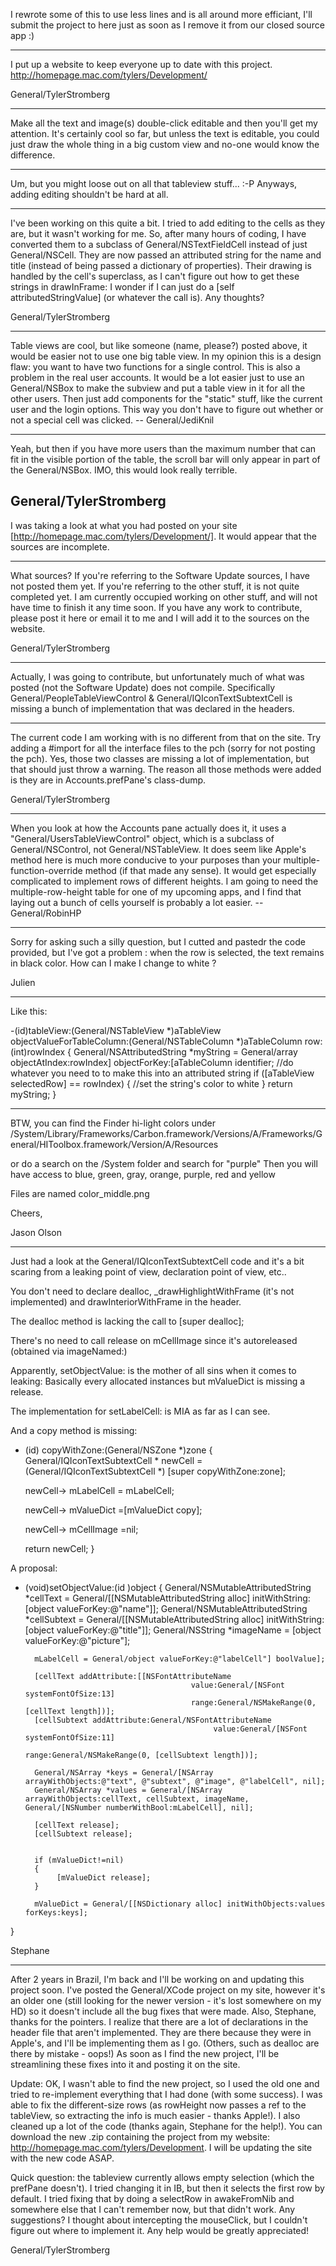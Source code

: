 

I rewrote some of this to use less lines and is all around more efficiant, I'll submit the project to here just as soon as I remove it from our closed source app :)

----

I put up a website to keep everyone up to date with this project. http://homepage.mac.com/tylers/Development/

General/TylerStromberg

----

Make all the text and image(s) double-click editable and then you'll get my attention. It's certainly cool so far, but unless the text is editable, you could just draw the whole thing in a big custom view and no-one would know the difference.

----

Um, but you might loose out on all that tableview stuff... :-P Anyways, adding editing shouldn't be hard at all.

----

I've been working on this quite a bit. I tried to add editing to the cells as they are, but it wasn't working for me. So, after many hours of coding, I have converted them to a subclass of General/NSTextFieldCell instead of just General/NSCell. They are now passed an attributed string for the name and title (instead of being passed a dictionary of properties). Their drawing is handled by the cell's superclass, as I can't figure out how to get these strings in drawInFrame: I wonder if I can just do a [self attributedStringValue] (or whatever the call is). Any thoughts?

General/TylerStromberg

----

Table views are cool, but like someone (name, please?) posted above, it would be easier not to use one big table view. In my opinion this is a design flaw: you want to have two functions for a single control. This is also a problem in the real user accounts. It would be a lot easier just to use an General/NSBox to make the subview and put a table view in it for all the other users. Then just add components for the "static" stuff, like the current user and the login options. This way you don't have to figure out whether or not a special cell was clicked. -- General/JediKnil

----

Yeah, but then if you have more users than the maximum number that can fit in the visible portion of the table, the scroll bar will only appear in part of the General/NSBox. IMO, this would look really terrible.

General/TylerStromberg
----

I was taking a look at what you had posted on your site [http://homepage.mac.com/tylers/Development/]. It would appear that the sources are incomplete.

----

What sources? If you're referring to the Software Update sources, I have not posted them yet. If you're referring to the other stuff, it is not quite completed yet. I am currently occupied working on other stuff, and will not have time to finish it any time soon. If you have any work to contribute, please post it here or email it to me and I will add it to the sources on the website.

General/TylerStromberg

----

Actually, I was going to contribute, but unfortunately much of what was posted (not the Software Update) does not compile. Specifically General/PeopleTableViewControl & General/IQIconTextSubtextCell is missing a bunch of implementation that was declared in the headers.

----

The current code I am working with is no different from that on the site. Try adding a #import for all the interface files to the pch (sorry for not posting the pch). Yes, those two classes are missing a lot of implementation, but that should just throw a warning. The reason all those methods were added is they are in Accounts.prefPane's class-dump.

General/TylerStromberg

----

When you look at how the Accounts pane actually does it, it uses a "General/UsersTableViewControl" object, which is a subclass of General/NSControl, not General/NSTableView. It does seem like Apple's method here is much more conducive to your purposes than your multiple-function-override method (if that made any sense). It would get especially complicated to implement rows of different heights. I am going to need the multiple-row-height table for one of my upcoming apps, and I find that laying out a bunch of cells yourself is probably a lot easier. --General/RobinHP

----

Sorry for asking such a silly question, but I cutted and pastedr the code provided, but I've got a problem : when the row is selected, the text remains in black color. How can I make I change to white ?

Julien

----

Like this:

    
-(id)tableView:(General/NSTableView *)aTableView objectValueForTableColumn:(General/NSTableColumn *)aTableColumn row:(int)rowIndex
{
       General/NSAttributedString *myString = General/array objectAtIndex:rowIndex] objectForKey:[aTableColumn identifier; //do whatever you need to to make this into an attributed string
        if ([aTableView selectedRow] == rowIndex)
        {
            //set the string's color to white
        }
        return myString;
}


----

BTW, you can find the Finder hi-light colors under /System/Library/Frameworks/Carbon.framework/Versions/A/Frameworks/General/HIToolbox.framework/Version/A/Resources

or do a search on the /System folder and search for "purple"
Then you will have access to blue, green, gray, orange, purple, red and yellow

Files are named color_middle.png

Cheers,

Jason Olson

----

Just had a look at the General/IQIconTextSubtextCell code and it's a bit scaring from a leaking point of view, declaration point of view, etc..

You don't need to declare dealloc, _drawHighlightWithFrame (it's not implemented) and drawInteriorWithFrame in the header.

The dealloc method is lacking the call to [super dealloc];

There's no need to call release on mCellImage since it's autoreleased (obtained via imageNamed:)

Apparently, setObjectValue: is the mother of all sins when it comes to leaking: Basically every allocated instances but mValueDict is missing a release.

The implementation for setLabelCell: is MIA as far as I can see.

And a copy method is missing:

    
- (id) copyWithZone:(General/NSZone *)zone
{
    General/IQIconTextSubtextCell * newCell = (General/IQIconTextSubtextCell *) [super copyWithZone:zone];
    
        
    newCell-> mLabelCell = mLabelCell;
    
    newCell-> mValueDict =[mValueDict copy];

    newCell-> mCellImage =nil;
	                                                                      
    return newCell;
}


A proposal:

    
- (void)setObjectValue:(id )object
{
        General/NSMutableAttributedString *cellText = General/[[NSMutableAttributedString alloc] initWithString:[object valueForKey:@"name"]];
        General/NSMutableAttributedString *cellSubtext = General/[[NSMutableAttributedString alloc] initWithString:[object valueForKey:@"title"]];
        General/NSString *imageName = [object valueForKey:@"picture"];

        mLabelCell = General/object valueForKey:@"labelCell"] boolValue];

        [cellText addAttribute:[[NSFontAttributeName 
                                           value:General/[NSFont systemFontOfSize:13]
                                           range:General/NSMakeRange(0, [cellText length])];
        [cellSubtext addAttribute:General/NSFontAttributeName
                                                value:General/[NSFont systemFontOfSize:11]
                                                range:General/NSMakeRange(0, [cellSubtext length])];

        General/NSArray *keys = General/[NSArray arrayWithObjects:@"text", @"subtext", @"image", @"labelCell", nil];
        General/NSArray *values = General/[NSArray arrayWithObjects:cellText, cellSubtext, imageName, General/[NSNumber numberWithBool:mLabelCell], nil];
        
        [cellText release];
        [cellSubtext release];
        

        if (mValueDict!=nil)
        {
             [mValueDict release];
        }

        mValueDict = General/[[NSDictionary alloc] initWithObjects:values forKeys:keys];
}



Stephane

----

After 2 years in Brazil, I'm back and I'll be working on and updating this project soon. I've posted the General/XCode project on my site, however it's an older one (still looking for the newer version - it's lost somewhere on my HD) so it doesn't include all the bug fixes that were made. Also, Stephane, thanks for the pointers. I realize that there are a lot of declarations in the header file that aren't implemented. They are there because they were in Apple's, and I'll be implementing them as I go. (Others, such as dealloc are there by mistake - oops!) As soon as I find the new project, I'll be streamlining these fixes into it and posting it on the site.

Update: OK, I wasn't able to find the new project, so I used the old one and tried to re-implement everything that I had done (with some success). I was able to fix the different-size rows (as rowHeight now passes a ref to the tableView, so extracting the info is much easier - thanks Apple!). I also cleaned up a lot of the code (thanks again, Stephane for the help!). You can download the new .zip containing the project from my website: http://homepage.mac.com/tylers/Development. I will be updating the site with the new code ASAP.

Quick question: the tableview currently allows empty selection (which the prefPane doesn't). I tried changing it in IB, but then it selects the first row by default. I tried fixing that by doing a selectRow in awakeFromNib and somewhere else that I can't remember now, but that didn't work. Any suggestions? I thought about intercepting the mouseClick, but I couldn't figure out where to implement it. Any help would be greatly appreciated!

General/TylerStromberg